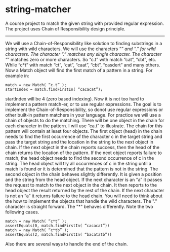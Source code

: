 # string-matcher
A course project to match the given string with provided regular expression. The project uses Chain of Responsibility design principle.



-----------------------------------------------------------------------------------

We will use a Chain-of-Responsibility like solution to finding substrings in a string with wild characters. We will use the characters “*” and “.” for wild characters. The character “.” matches any single character. The character “*” matches zero or more characters. So “c.t” with match “cat”, “cbt”, etc. While “c*t” with match “ct”, “cat”, “caat”, “cbt”, “casdert” and many others. Now a Match object will find the first match of a pattern in a string. For example in:

```
match = new Match( “c.t” );
startIndex = match.findFirstIn( “cacacat”);
```

startIndex will be 4 (zero based indexing). Now it is not too hard to implement a pattern match-er, or to use regular expressions. The goal is to implement the Chain-of-Responsibility, so donot use regular expressions or other built-in pattern matchers in your language. For practice we will use a chain of objects to do the matching. There will be one object in the chain for each character in the pattern. I will use “ca.t” to illustrate. The chain for this pattern will contain at least four objects. The first object (head) in the chain needs to find the first occurrence of the  character c in the target string and pass the target string and the location in the string to the next object in chain. If the next object in the chain reports success, then the head of the chain returns the location of the pattern. If the next object reports failure to match, the head object needs to find the second occurrence of c in the string. The head object will try all occurrences of c in the string until a match is found or it is determined that the pattern is not in the string. The second object in the chain behaves slightly differently. It is given a position and the string from the head object. If the next character is an “a” it passes the request to match to the next object in the chain. It then reports to the head object the result returned by the rest of the chain. If the next character is not an “a” it returns failure to the head chain. You will need to think about the how to implement the objects that handle the wild characters. The "." character is straight forward. The "*" behaves differently. Note the two following cases.

```
match = new Match( “c*t” );
assertEquals(0, match.findFirstIn( “cacacat”))
match = new Match( “c*tb” );
assertEquals(2, match.findFirstIn( “bacatatb”))
```

Also there are several ways to handle the end of the chain.
